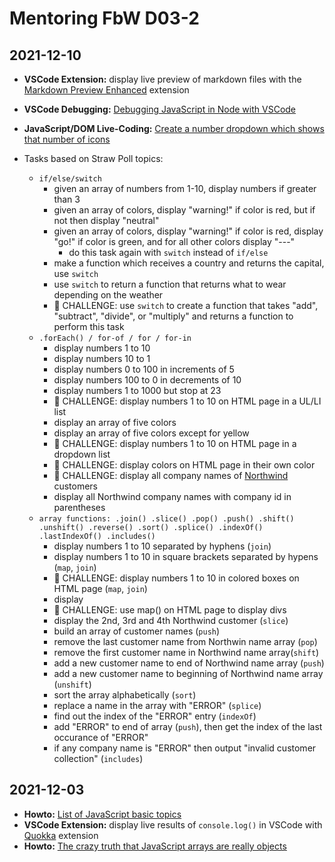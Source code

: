 # Mentoring FbW D03-2

## 2021-12-10

- **VSCode Extension:** display live preview of markdown files with the [Markdown Preview Enhanced](https://onespace.netlify.app/howtos?id=452) extension
- **VSCode Debugging:** [Debugging JavaScript in Node with VSCode](https://onespace.netlify.app/howtos?id=454)
- **JavaScript/DOM Live-Coding:** [Create a number dropdown which shows that number of icons](https://onespace.netlify.app/howtos?id=453)

- Tasks based on Straw Poll topics:
	- `if/else/switch` 
		- given an array of numbers from 1-10, display numbers if greater than 3
		- given an array of colors, display "warning!" if color is red, but if not then display "neutral"
		- given an array of colors, display "warning!" if color is red, display "go!" if color is green, and for all other colors display "---"
			- do this task again with `switch` instead of `if/else`
		- make a function which receives a country and returns the capital, use `switch`
		- use `switch` to return a function that returns what to wear depending on the weather
		- :muscle: CHALLENGE: use `switch` to create a function that takes "add", "subtract", "divide", or "multiply" and returns a function to perform this task 
	- `.forEach() / for-of / for / for-in` 
		- display numbers 1 to 10
		- display numbers 10 to 1
		- display numbers 0 to 100 in increments of 5
		- display numbers 100 to 0 in decrements of 10
		- display numbers 1 to 1000 but stop at 23 
		- :muscle: CHALLENGE: display numbers 1 to 10 on HTML page in a UL/LI list
		- display an array of five colors
		- display an array of five colors except for yellow
		- :muscle: CHALLENGE: display numbers 1 to 10 on HTML page in a dropdown list
		- :muscle: CHALLENGE: display colors on HTML page in their own color
		- :muscle: CHALLENGE: display all company names of [Northwind](https://github.com/graphql-compose/graphql-compose-examples/tree/master/examples/northwind/data/json) customers
		- display all Northwind company names with company id in parentheses
	- `array functions: .join() .slice() .pop() .push() .shift() .unshift() .reverse() .sort() .splice() .indexOf() .lastIndexOf() .includes()` 
		- display numbers 1 to 10 separated by hyphens (`join`)
		- display numbers 1 to 10 in square brackets separated by hypens (`map`, `join`)
		- :muscle: CHALLENGE: display numbers 1 to 10 in colored boxes on HTML page (`map`, `join`)
		- display 
		- :muscle: CHALLENGE: use map() on HTML page to display divs
		- display the 2nd, 3rd and 4th Northwind customer (`slice`)
		- build an array of customer names (`push`)
		- remove the last customer name from Northwin name array (`pop`)
		- remove the first customer name in Northwind name array(`shift`)
		- add a new customer name to end of Northwind name array (`push`)
		- add a new customer name to beginning of Northwind name array (`unshift`)
		- sort the array alphabetically (`sort`)
		- replace a name in the array with "ERROR" (`splice`)
		- find out the index of the "ERROR" entry (`indexOf`)
		- add "ERROR" to end of array (`push`), then get the index of the last occurance of "ERROR"
		- if any company name is "ERROR" then output "invalid customer collection" (`includes`)

## 2021-12-03

- **Howto:** [List of JavaScript basic topics](https://onespace.netlify.app/howtos?id=449)
- **VSCode Extension:** display live results of `console.log()` in VSCode with [Quokka](https://quokkajs.com/docs/index.html) extension
- **Howto:** [The crazy truth that JavaScript arrays are really objects](https://onespace.netlify.app/howtos?id=448)